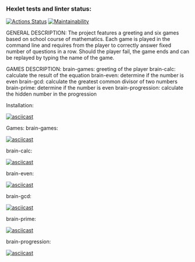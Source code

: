### Hexlet tests and linter status:
[![Actions Status](https://github.com/SafarGalimzyanov/python-project-49/workflows/hexlet-check/badge.svg)](https://github.com/SafarGalimzyanov/python-project-49/actions)
[![Maintainability](https://api.codeclimate.com/v1/badges/566304b06d2e1648d868/maintainability)](https://codeclimate.com/github/SafarGalimzyanov/python-project-49/maintainability)

GENERAL DESCRIPTION:
The project features a greeting and six games based on school course of mathematics.
Each game is played in the command line and requires from the player to correctly answer fixed number of questions in a row.
Should the player fail, the game ends and can be replayed by typing the name of the game.

GAMES DESCRIPTION:
brain-games: greeting of the player
brain-calc: calculate the result of the equation
brain-even: determine if the number is even
brain-gcd: calculate the greatest common divisor of two numbers
brain-prime: determine if the number is even
brain-progression: calculate the hidden number in the progression

Installation:

[![asciicast](https://asciinema.org/a/nmR4md0iYmAIb8B8NFqKJc9qS.svg)](https://asciinema.org/a/nmR4md0iYmAIb8B8NFqKJc9qS)

Games:
brain-games:

[![asciicast](https://asciinema.org/a/bgtkP79D3PTOSlShDxfB82rCj.svg)](https://asciinema.org/a/bgtkP79D3PTOSlShDxfB82rCj)

brain-calc:

[![asciicast](https://asciinema.org/a/ZLRGt3ES2j90GyKyHgr9gvUN3.svg)](https://asciinema.org/a/ZLRGt3ES2j90GyKyHgr9gvUN3)

brain-even:

[![asciicast](https://asciinema.org/a/Acxdq1cUGmFYOkLk3xKDZ2VT8.svg)](https://asciinema.org/a/Acxdq1cUGmFYOkLk3xKDZ2VT8)

brain-gcd:

[![asciicast](https://asciinema.org/a/z3w3qOpP0ImO9jO8ZlzEwavds.svg)](https://asciinema.org/a/z3w3qOpP0ImO9jO8ZlzEwavds)

brain-prime:

[![asciicast](https://asciinema.org/a/D83e8u7fxb2wOd9blNhG7ZgBA.svg)](https://asciinema.org/a/D83e8u7fxb2wOd9blNhG7ZgBA)

brain-progression:

[![asciicast](https://asciinema.org/a/zBtSLpa2CA025WskV1vrM1bsJ.svg)](https://asciinema.org/a/zBtSLpa2CA025WskV1vrM1bsJ)
